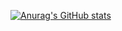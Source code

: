 [![Anurag's GitHub stats](https://github-readme-stats.vercel.app/api?username=roulioo&show_icons=true)](https://camo.githubusercontent.com/0323a75f371fac09c58433d87466d271676f04786406a10717f59aa7bc2ab6c4/68747470733a2f2f6769746875622d726561646d652d73746174732e76657263656c2e6170702f6170693f757365726e616d653d726f756c696f6f2673686f775f69636f6e733d74727565)



